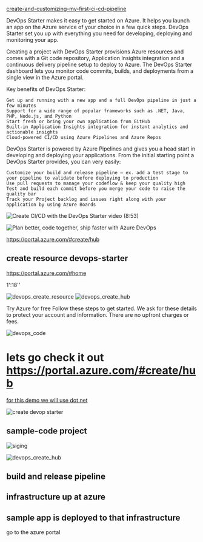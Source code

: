 [create-and-customizing-my-first-ci-cd-pipeline](https://docs.microsoft.com/en-us/azure/devops-project/?view=azure-devops)

DevOps Starter makes it easy to get started on Azure. It helps you launch an app on the Azure service of your choice in a few quick steps. DevOps Starter set you up with everything you need for developing, deploying and monitoring your app.

Creating a project with DevOps Starter provisions Azure resources and comes with a Git code repository, Application Insights integration and a continuous delivery pipeline setup to deploy to Azure. The DevOps Starter dashboard lets you monitor code commits, builds, and deployments from a single view in the Azure portal.

Key benefits of DevOps Starter:

    Get up and running with a new app and a full DevOps pipeline in just a few minutes
    Support for a wide range of popular frameworks such as .NET, Java, PHP, Node.js, and Python
    Start fresh or bring your own application from GitHub
    Built-in Application Insights integration for instant analytics and actionable insights
    Cloud-powered CI/CD using Azure Pipelines and Azure Repos

DevOps Starter is powered by Azure Pipelines and gives you a head start in developing and deploying your applications.  From the initial starting point a DevOps Starter provides, you can very easily:

    Customize your build and release pipeline – ex. add a test stage to your pipeline to validate before deploying to production
    Use pull requests to manage your codeflow & keep your quality high
    Test and build each commit before you merge your code to raise the quality bar
    Track your Project backlog and issues right along with your application by using Azure Boards




![Create CI/CD with the DevOps Starter video (8:53)](https://channel9.msdn.com/Events/Connect/2017/T174/player/)


![Plan better, code together, ship faster with Azure DevOps](https://azure.microsoft.com/en-us/services/devops/)


https://portal.azure.com/#create/hub



## create resource  devops-starter

https://portal.azure.com/#home

1':18'' 

![devops_create_resource](https://github.com/ezahr/fail-fast-and-cheap/blob/master/pictures/0_create_resource_group_devops.png)
![devops_create_hub](https://github.com/ezahr/fail-fast-and-cheap/blob/master/pictures/devops_create_hub.png)

Try Azure for free Follow these steps to get started. We ask for these details to protect your account and information. There are no upfront charges or fees.

![devops_code](https://github.com/ezahr/fail-fast-and-cheap/blob/master/pictures/devops_code.png)




# lets go check it out  https://portal.azure.com/#create/hub

[for this demo we will use dot net](https://docs.microsoft.com/en-us/azure/devops-project/azure-devops-project-aspnet-core)


![create devop starter](https://github.com/ezahr/fail-fast-and-cheap/blob/master/pictures/devops_starter_create.png)




## sample-code project


![siging](https://github.com/ezahr/fail-fast-and-cheap/blob/master/pictures/signin_with_other_account.png)

![devops_create_hub](https://github.com/ezahr/fail-fast-and-cheap/blob/master/pictures/devops_create_hub.png)

## build and release pipeline

## infrastructure up at azure

## sample app is deployed to that infrastructure 

go to the azure portal 
